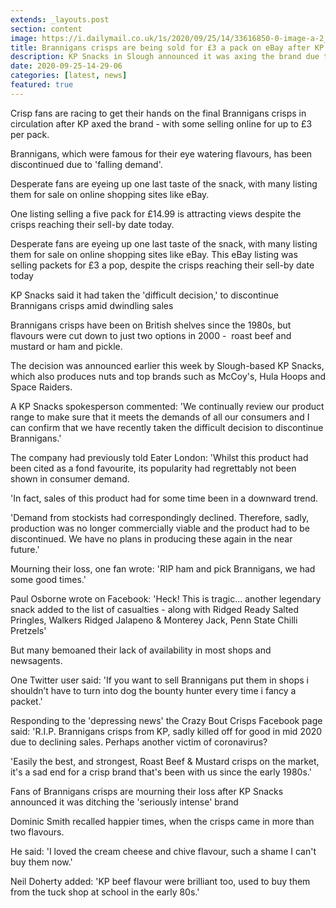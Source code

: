 ```yaml
---
extends: _layouts.post
section: content
image: https://i.dailymail.co.uk/1s/2020/09/25/14/33616850-0-image-a-2_1601040174106.jpg 
title: Brannigans crisps are being sold for £3 a pack on eBay after KP announced it was axing brand  
description: KP Snacks in Slough announced it was axing the brand due to falling demand, so fans are racing to get their hands on the final packs, with one listing on eBay selling packets for £3 a pop. 
date: 2020-09-25-14-29-06 
categories: [latest, news] 
featured: true 
--- 
```

Crisp fans are racing to get their hands on the final Brannigans crisps in circulation after KP axed the brand - with some selling online for up to £3 per pack.   

Brannigans, which were famous for their eye watering flavours, has been discontinued due to 'falling demand'.  

Desperate fans are eyeing up one last taste of the snack, with many listing them for sale on online shopping sites like eBay.

One listing selling a five pack for £14.99 is attracting views despite the crisps reaching their sell-by date today.   

Desperate fans are eyeing up one last taste of the snack, with many listing them for sale on online shopping sites like eBay. This eBay listing was selling packets for £3 a pop, despite the crisps reaching their sell-by date today

KP Snacks said it had taken the 'difficult decision,' to discontinue Brannigans crisps amid dwindling sales

Brannigans crisps have been on British shelves since the 1980s, but flavours were cut down to just two options in 2000 -  roast beef and mustard or ham and pickle.

The decision was announced earlier this week by Slough-based KP Snacks, which also produces nuts and top brands such as McCoy's, Hula Hoops and Space Raiders.

A KP Snacks spokesperson commented: 'We continually review our product range to make sure that it meets the demands of all our consumers and I can confirm that we have recently taken the difficult decision to discontinue Brannigans.'

The company had previously told Eater London: 'Whilst this product had been cited as a fond favourite, its popularity had regrettably not been shown in consumer demand. 

'In fact, sales of this product had for some time been in a downward trend. 

'Demand from stockists had correspondingly declined. Therefore, sadly, production was no longer commercially viable and the product had to be discontinued. We have no plans in producing these again in the near future.' 

Mourning their loss, one fan wrote: 'RIP ham and pick Brannigans, we had some good times.' 

Paul Osborne wrote on Facebook: 'Heck! This is tragic... another legendary snack added to the list of casualties - along with Ridged Ready Salted Pringles, Walkers Ridged Jalapeno & Monterey Jack, Penn State Chilli Pretzels' 





But many bemoaned their lack of availability in most shops and newsagents. 

One Twitter user said: 'If you want to sell Brannigans put them in shops i shouldn’t have to turn into dog the bounty hunter every time i fancy a packet.'

Responding to the 'depressing news' the Crazy Bout Crisps Facebook page said: 'R.I.P. Brannigans crisps from KP, sadly killed off for good in mid 2020 due to declining sales. Perhaps another victim of coronavirus?

'Easily the best, and strongest, Roast Beef & Mustard crisps on the market, it's a sad end for a crisp brand that's been with us since the early 1980s.'



Fans of Brannigans crisps are mourning their loss after KP Snacks announced it was ditching the 'seriously intense' brand

Dominic Smith recalled happier times, when the crisps came in more than two flavours. 

He said: 'I loved the cream cheese and chive flavour, such a shame I can't buy them now.'

Neil Doherty added: 'KP beef flavour were brilliant too, used to buy them from the tuck shop at school in the early 80s.'  

